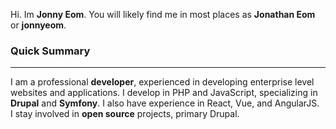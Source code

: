 Hi. Im **Jonny Eom**. You will likely find me in most places as **Jonathan Eom** or **jonnyeom**.

### Quick Summary
___
I am a professional **developer**, experienced in developing enterprise level websites and applications. I develop in
 PHP and JavaScript, specializing in  **Drupal** and **Symfony**. I also have experience in React, Vue, and
  AngularJS.  
 I stay involved in **open source** projects, primary Drupal.

<br>
